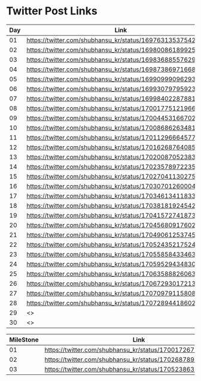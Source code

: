 # Twitter Post Links

| Day      | Link                                                          |
| -------- | --------------------------------------------------------------|
| 01       | <https://twitter.com/shubhansu_kr/status/1697631353754296679> |
| 02       | <https://twitter.com/shubhansu_kr/status/1698008618992533595> |
| 03       | <https://twitter.com/shubhansu_kr/status/1698368855762952460> |
| 04       | <https://twitter.com/shubhansu_kr/status/1698738697166893553> |
| 05       | <https://twitter.com/shubhansu_kr/status/1699099909629374851> |
| 06       | <https://twitter.com/shubhansu_kr/status/1699307979592335829> |
| 07       | <https://twitter.com/shubhansu_kr/status/1699840228788183164> |
| 08       | <https://twitter.com/shubhansu_kr/status/1700177512196645273> |
| 09       | <https://twitter.com/shubhansu_kr/status/1700445316670259251> |
| 10       | <https://twitter.com/shubhansu_kr/status/1700868626348155355> |
| 11       | <https://twitter.com/shubhansu_kr/status/1701129666457747510> |
| 12       | <https://twitter.com/shubhansu_kr/status/1701626876408561982> |
| 13       | <https://twitter.com/shubhansu_kr/status/1702008705238319316> |
| 14       | <https://twitter.com/shubhansu_kr/status/1702357897223507988> |
| 15       | <https://twitter.com/shubhansu_kr/status/1702704113027535036> |
| 16       | <https://twitter.com/shubhansu_kr/status/1703070126000447919> |
| 17       | <https://twitter.com/shubhansu_kr/status/1703461341183303929> |
| 18       | <https://twitter.com/shubhansu_kr/status/1703818192454295634> |
| 19       | <https://twitter.com/shubhansu_kr/status/1704157274187366615> |
| 20       | <https://twitter.com/shubhansu_kr/status/1704568091760288232> |
| 21       | <https://twitter.com/shubhansu_kr/status/1704906125374570620> |
| 22       | <https://twitter.com/shubhansu_kr/status/1705243521752481924> |
| 23       | <https://twitter.com/shubhansu_kr/status/1705585843346317465> |
| 24       | <https://twitter.com/shubhansu_kr/status/1705952943483097572> |
| 25       | <https://twitter.com/shubhansu_kr/status/1706358882606383564> |
| 26       | <https://twitter.com/shubhansu_kr/status/1706729301721350540> |
| 27       | <https://twitter.com/shubhansu_kr/status/1707097911580839971> |
| 28       | <https://twitter.com/shubhansu_kr/status/1707289441860227482> |
| 29       | <> |
| 30       | <> |

| MileStone | Link                                                          |
| --------- | ------------------------------------------------------------- |
| 01        | <https://twitter.com/shubhansu_kr/status/1700172676654903311> |
| 02        | <https://twitter.com/shubhansu_kr/status/1702687897542152240> |
| 03        | <https://twitter.com/shubhansu_kr/status/1705238636877234322> |
